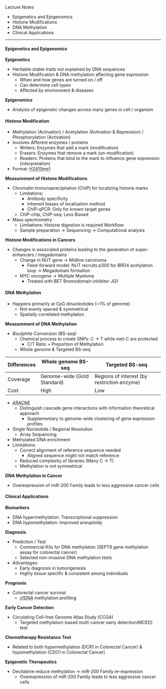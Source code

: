 Lecture Notes

- Epigenetics and Epigenomics
- Histone Modifications
- DNA Methylation
- Clinical Applications

---
#### **Epigenetics and Epigenomics**
**Epigenetics**
- Heritable stable traits not explained by DNA sequences
- Histone Modification & DNA methylation affecting gene expression 
	- When and how genes are turned on / off
	- Can determine cell types
	- Affected by environment & diseases

**Epigenomics**
- Analysis of epigenetic changes across many genes in cell / organism


#### **Histone Modification**
- Methylation (Activation) / Acetylation (Activation & Repression) / Phosphorylation (Activation)
- Involves different enzymes / proteins
	- Writers: Enzymes that add a mark (modification)
	- Erasers: Enzymes that remove a mark (un-modification)
	- Readers: Proteins that bind to the mark to influence gene expression (interpretation)
- Format: <abbr Title="Histone">H2</abbr><abbr Title="A.A. Residue">A</abbr><abbr Title="Residue location from N terminal">10</abbr><abbr Title="Modification Type">me1</abbr>

**Measurement of Histone Modifications**
- Chromatin Immunoprecipitation (ChIP) for localizing histone marks
	- Limitations: 
		- Antibody specificity
		- Inherent biases of localization method
		- ChIP-qPCR: Only for known target genes
	- ChIP-chip, ChIP-seq: Less Biased
- Mass spectrometry
	- Limitations: Histone digestion is required
Workflow:
	- Sample preparation → Sequencing → Computational analysis 


**Histone Modifications in Cancers**
- Changes in associated proteins leading to the generation of super-enhancers / megadomains
	- Change in NUT gene → Midline carcinoma
		- Feed-forward model: NUT recruits p300 for BRD4 acetylation loop → Megadomain formation
	- MYC oncogene → Multiple Myeloma
		- Treated with BET Bromodomain inhibitor JQ1


#### **DNA Methylation**
- Happens primarily at CpG dinucleotides (~1% of genome)
	- Not evenly spaced & symmetrical
	- Spatially correlated methylation

**Measurement of DNA Methylation**
- Bisulphite Conversion (BS-seq)
	- Chemical process to create SNPs: C → T while met-C are protected
		- C/T Ratio = Proportion of Methylation
	- Whole genome & Targeted BS-seq

| Differences | Whole genome BS-seq         | Targeted BS-seq                             |
| ----------- | --------------------------- | ------------------------------------------- |
| Coverage    | Genome-wide (Gold Standard) | Regions of interest (by restriction enzyme) |
| Cost        | High                        | Low                                         |
- <abbr Title="Algorithm for the Reconstruction of Accurate Cellular Networks">ARACNE</abbr>
	- Distinguish cascade gene interactions with information theoretical approach
		- Supplementary to genome-wide clustering of gene expression profiles
- Single Nucleotide / Regional Resolution
	- Array Sequencing
- Methylated DNA enrichment
- Limitations:
	- Correct alignment of reference sequence needed
		- Aligned sequence might not match reference
	- Reduced complexity of libraries (Many C → T)
	- Methylation is not symmetrical



**DNA Methylation in Cancer**
- Overexpression of miR-200 Family leads to less aggressive cancer cells


#### **Clinical Applications**
**Biomarkers**
- DNA hypermethylation: Transcriptional suppression
- DNA hypomethylation: Improved aneuploidy

**Diagnosis**
- Prediction / Test
	- Commercial Kits for DNA methylation (SEPT9 gene methylation assay for colorectal cancer)
	- Selected non-invasive DNA methylation tests
- Advantages:
	- Early diagnosis in tumorigenesis
	- Highly tissue specific & consistent among individuals

**Prognosis**
- Colorectal cancer survival
	- <abbr Title="Cell-free">cfDNA</abbr> methylation profiling

**Early Cancer Detection**
- Circulating Cell-free Genome Atlas Study (CCGA)
	- Targeted methylation-based multi-cancer early detection(MCED) test 

**Chemotherapy Resistance Test**
- Related to both hypermethylation (DCR1 in Colorectal Cancer) & hypomethylation (CDO1 in Colorectal Cancer)

**Epigenetic Therapeutics**
- Decitabine reduce methylation → miR-200 Family re-expression
	- Overexpression of miR-200 Family leads to less aggressive cancer cells